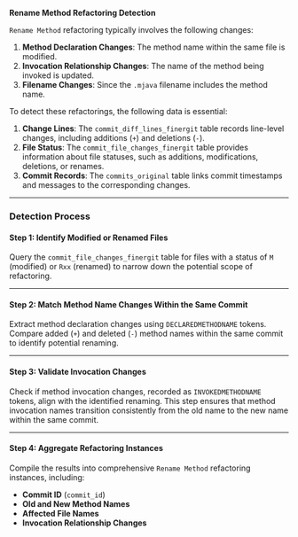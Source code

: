 **Rename Method Refactoring Detection**

`Rename Method` refactoring typically involves the following changes:

1. **Method Declaration Changes**: The method name within the same file is modified.  
2. **Invocation Relationship Changes**: The name of the method being invoked is updated.  
3. **Filename Changes**: Since the `.mjava` filename includes the method name.

To detect these refactorings, the following data is essential:

1. **Change Lines**: The `commit_diff_lines_finergit` table records line-level changes, including additions (`+`) and deletions (`-`).  
2. **File Status**: The `commit_file_changes_finergit` table provides information about file statuses, such as additions, modifications, deletions, or renames.  
3. **Commit Records**: The `commits_original` table links commit timestamps and messages to the corresponding changes.

---

### **Detection Process**

#### **Step 1: Identify Modified or Renamed Files**  
Query the `commit_file_changes_finergit` table for files with a status of `M` (modified) or `Rxx` (renamed) to narrow down the potential scope of refactoring.

---

#### **Step 2: Match Method Name Changes Within the Same Commit**  
Extract method declaration changes using `DECLAREDMETHODNAME` tokens. Compare added (`+`) and deleted (`-`) method names within the same commit to identify potential renaming.

---

#### **Step 3: Validate Invocation Changes**  
Check if method invocation changes, recorded as `INVOKEDMETHODNAME` tokens, align with the identified renaming. This step ensures that method invocation names transition consistently from the old name to the new name within the same commit.

---

#### **Step 4: Aggregate Refactoring Instances**  
Compile the results into comprehensive `Rename Method` refactoring instances, including:
- **Commit ID** (`commit_id`)  
- **Old and New Method Names**  
- **Affected File Names**  
- **Invocation Relationship Changes**  
